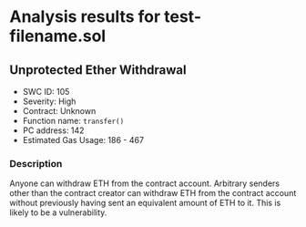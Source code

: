 # Analysis results for test-filename.sol

## Unprotected Ether Withdrawal
- SWC ID: 105
- Severity: High
- Contract: Unknown
- Function name: `transfer()`
- PC address: 142
- Estimated Gas Usage: 186 - 467

### Description

Anyone can withdraw ETH from the contract account.
Arbitrary senders other than the contract creator can withdraw ETH from the contract account without previously having sent an equivalent amount of ETH to it. This is likely to be a vulnerability.
